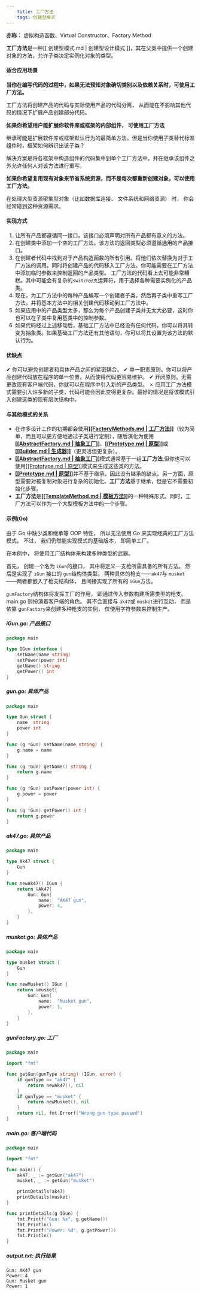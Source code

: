 ```yaml
---
    title: 工厂方法
    tags: 创建型模式
---
```


**亦称：** 虚拟构造函数、Virtual Constructor、Factory Method

**工厂方法**是一种[[ 创建型模式.md | 创建型设计模式 ]]，其在父类中提供一个创建对象的方法，允许子类决定实例化对象的类型。

#### 适合应用场景

**当你在编写代码的过程中，如果无法预知对象确切类别以及依赖关系时，可使用工厂方法。**

工厂方法将创建产品的代码与实际使用产品的代码分离， 从而能在不影响其他代码的情况下扩展产品创建部分代码。

**如果你希望用户能扩展你软件库或框架的内部组件， 可使用工厂方法**

继承可能是扩展软件库或框架默认行为的最简单方法。但是当你使用子类替代标准组件时，框架如何辨识出该子类？

解决方案是将各框架中构造组件的代码集中到单个工厂方法中，并在继承该组件之外允许任何人对该方法进行重写。

**如果你希望复用现有对象来节省系统资源，而不是每次都重新创建对象，可以使用工厂方法。**

在处理大型资源密集型对象（比如数据库连接、 文件系统和网络资源） 时， 你会经常碰到这种资源需求。

#### 实现方式

1. 让所有产品都遵循同一接口。该接口必须声明对所有产品都有意义的方法。
2. 在创建类中添加一个空的工厂方法。该方法的返回类型必须遵循通用的产品接口。
3. 在创建者代码中找到对于产品构造函数的所有引用。将他们依次替换为对于工厂方法的调用，同时将创建产品的代码移入工厂方法。你可能需要在工厂方法中添加临时参数来控制返回的产品类型。
工厂方法的代码看上去可能非常糟糕。其中可能会有复杂的`switch分支`运算符，用于选择各种需要实例化的产品类。
4. 现在，为工厂方法中的每种产品编写一个创建者子类，然后再子类中重写工厂方法，并将基本方法中的相关创建代码移动到工厂方法中。
5. 如果应用中的产品类型太多，那么为每个产品创建子类并无太大必要，这时你也可以在子类中复用基类中的控制参数。
6. 如果代码经过上述移动后，基础工厂方法中已经没有任何代码，你可以将其转变为抽象类。如果基础工厂方法还有其他语句，你可以将其设置为该方法的默认行为。
   
#### 优缺点
&#10004; 你可以避免创建者和具体产品之间的紧密耦合。
&#10004; 单一职责原则。你可以将产品创建代码放在程序的单一位置，从而使得代码更容易维护。
&#10004; 开闭原则。无需更改现有客户端代码，你就可以在程序中引入新的产品类型。
&#10007; 应用工厂方法模式需要引入许多新的子类，代码可能会因此变得更复杂。最好的情况是将该模式引入创建这类的现有层次结构中。 

#### 与其他模式的关系

* 在许多设计工作的初期都会使用<u>**[[FactoryMethods.md | 工厂方法]]**</u>（较为简单，而且可以更方便地通过子类进行定制），随后演化为使用<u>**[[AbstractFactory.md | 抽象工厂]]**</u>、<u>**[[Prototype.md | 原型]]**</u>或<u>**[[Builder.md | 生成器]]**</u>（更灵活但更复杂）。
* <u>**[[AbstractFactory.md | 抽象工厂]]**</u>模式通常基于一组**工厂方法**,但你也可以使用<u>[[Prototype.md | 原型]]</u>模式来生成这些类的方法。
* <u>**[[Prototype.md | 原型]]**</u>并不基于继承，因此没有继承的缺点。另一方面，原型需要对被复制对象进行复杂的初始化。**工厂方法**基于继承，但是它不需要初始化步骤。
* **工厂方法**是<u>**[[TemplateMethod.md | 模板方法]]**</u>的一种特殊形式。同时，工厂方法可以作为一个大型模板方法中的一个步骤。

#### 示例(Go)

由于 Go 中缺少类和继承等 OOP 特性， 所以无法使用 Go 来实现经典的工厂方法模式。 不过， 我们仍然能实现模式的基础版本， 即简单工厂。

在本例中， 将使用工厂结构体来构建多种类型的武器。

首先， 创建一个名为 `i­Gun`的接口， 其中将定义一支枪所需具备的所有方法。 然后是实现了 `iGun` 接口的 `gun`结构体类型。 两种具体的枪支——`ak47`与 `musket` ——两者都嵌入了枪支结构体， 且间接实现了所有的 `i­Gun`方法。

`gun­Factory`结构体将发挥工厂的作用， 即通过传入参数构建所需类型的枪支。 main.go 则扮演着客户端的角色。 其不会直接与 `ak47`或 `musket`进行互动， 而是依靠 g`un­Factory`来创建多种枪支的实例， 仅使用字符参数来控制生产。

##### iGun.go: 产品接口
``` Go
package main

type IGun interface {
    setName(name string)
    setPower(power int)
    getName() string
    getPower() int
}
```
##### gun.go: 具体产品
``` Go
package main

type Gun struct {
    name  string
    power int
}

func (g *Gun) setName(name string) {
    g.name = name
}

func (g *Gun) getName() string {
    return g.name
}

func (g *Gun) setPower(power int) {
    g.power = power
}

func (g *Gun) getPower() int {
    return g.power
}
```

##### ak47.go: 具体产品
``` Go
package main

type Ak47 struct {
    Gun
}

func newAk47() IGun {
    return &Ak47{
        Gun: Gun{
            name:  "AK47 gun",
            power: 4,
        },
    }
}
```

##### musket.go: 具体产品
``` Go
package main

type musket struct {
    Gun
}

func newMusket() IGun {
    return &musket{
        Gun: Gun{
            name:  "Musket gun",
            power: 1,
        },
    }
}
```

##### gunFactory.go: 工厂
``` Go
package main

import "fmt"

func getGun(gunType string) (IGun, error) {
    if gunType == "ak47" {
        return newAk47(), nil
    }
    if gunType == "musket" {
        return newMusket(), nil
    }
    return nil, fmt.Errorf("Wrong gun type passed")
}
```

##### main.go: 客户端代码

``` Go
package main

import "fmt"

func main() {
    ak47, _ := getGun("ak47")
    musket, _ := getGun("musket")

    printDetails(ak47)
    printDetails(musket)
}

func printDetails(g IGun) {
    fmt.Printf("Gun: %s", g.getName())
    fmt.Println()
    fmt.Printf("Power: %d", g.getPower())
    fmt.Println()
}
```

##### output.txt: 执行结果
```
Gun: AK47 gun
Power: 4
Gun: Musket gun
Power: 1
``` 